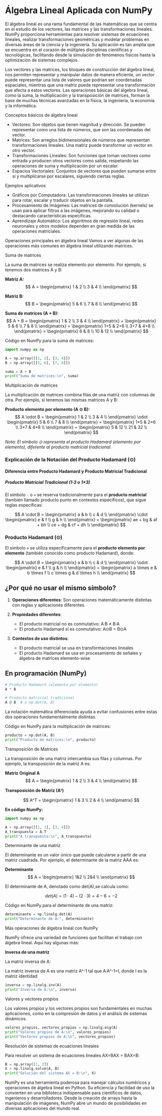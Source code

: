# Álgebra Lineal Aplicada con NumPy

El álgebra lineal es una rama fundamental de las matemáticas que se centra en el estudio de los vectores, las matrices y las transformaciones lineales. NumPy proporciona herramientas para resolver sistemas de ecuaciones lineales, realizar transformaciones geométricas y modelar problemas en diversas áreas de la ciencia y la ingeniería. Su aplicación es tan amplia que se encuentra en el corazón de múltiples disciplinas científicas y tecnológicas, facilitando desde la simulación de fenómenos físicos hasta la optimización de sistemas complejos.

Los vectores y las matrices, los bloques de construcción del álgebra lineal, nos permiten representar y manipular datos de manera eficiente, un vector puede representar una lista de valores que podrían ser coordenadas espaciales, mientras que una matriz puede representar una transformación que afecta a estos vectores. Las operaciones básicas del álgebra lineal, como la suma, la multiplicación y la transposición de matrices, forman la base de muchas técnicas avanzadas en la física, la ingeniería, la economía y la informática.

Conceptos básicos de álgebra lineal

- Vectores: Son objetos que tienen magnitud y dirección. Se pueden representar como una lista de números, que son las coordenadas del vector.
- Matrices: Son arreglos bidimensionales de números que representan transformaciones lineales. Una matriz puede transformar un vector en otro vector.
- Transformaciones Lineales: Son funciones que toman vectores como entrada y producen otros vectores como salida, respetando las operaciones de suma y multiplicación por un escalar.
- Espacios Vectoriales: Conjuntos de vectores que pueden sumarse entre sí y multiplicarse por escalares, siguiendo ciertas reglas.


Ejemplos aplicativos

- Gráficos por Computadora: Las transformaciones lineales se utilizan para rotar, escalar y traducir objetos en la pantalla.
- Procesamiento de Imágenes: Las matrices de convolución (kernels) se usan para aplicar filtros a las imágenes, mejorando su calidad o destacando características específicas.
- Aprendizaje Automático: Los algoritmos de regresión lineal, redes neuronales y otros modelos dependen en gran medida de las operaciones matriciales.


Operaciones principales en álgebra lineal
Vamos a ver algunas de las operaciones más comunes en álgebra lineal utilizando matrices.

Suma de matrices

La suma de matrices se realiza elemento por elemento. Por ejemplo, si tenemos dos matrices A y B:

**Matriz A:**
$$
A = \begin{pmatrix}
1 & 2 \\
3 & 4 \\
\end{pmatrix}
$$

**Matriz B:**
$$
B = \begin{pmatrix}
5 & 6 \\
7 & 8 \\
\end{pmatrix}
$$

**Suma de matrices (A + B):**
$$
A + B = \begin{pmatrix}
1 & 2 \\
3 & 4 \\
\end{pmatrix} + \begin{pmatrix}
5 & 6 \\
7 & 8 \\
\end{pmatrix} = \begin{pmatrix}
1+5 & 2+6 \\
3+7 & 4+8 \\
\end{pmatrix} = \begin{pmatrix}
6 & 8 \\
10 & 12 \\
\end{pmatrix}
$$


Código en NumPy para la suma de matrices:

```python
import numpy as np

A = np.array([[1, 2], [3, 4]])
B = np.array([[5, 6], [7, 8]])

suma = A + B
print("Suma de matrices:\n", suma)
```

Multiplicación de matrices

La multiplicación de matrices combina filas de una matriz con columnas de otra. Por ejemplo, si tenemos las mismas matrices A y B:

**Producto elemento por elemento (A ⊙ B):**
$$
A \odot B = \begin{pmatrix}
1 & 2 \\
3 & 4 \\
\end{pmatrix} \odot \begin{pmatrix}
5 & 6 \\
7 & 8 \\
\end{pmatrix} = \begin{pmatrix}
1×5 & 2×6 \\
3×7 & 4×8 \\
\end{pmatrix} = \begin{pmatrix}
5 & 12 \\
21 & 32 \\
\end{pmatrix}
$$

*Nota: El símbolo ⊙ representa el producto Hadamard (elemento por elemento), diferente al producto matricial tradicional.*


### Explicación de la Notación del Producto Hadamard (⊙)

#### Diferencia entre Producto Hadamard y Producto Matricial Tradicional

##### Producto Matricial Tradicional (1·3 o 1×3)
El símbolo `·` o `×` se reserva tradicionalmente para el **producto matricial** (también llamado producto punto en contextos específicos), que sigue reglas específicas:

$$
A \cdot B = \begin{pmatrix}
a & b \\
c & d \\
\end{pmatrix} \cdot \begin{pmatrix}
e & f \\
g & h \\
\end{pmatrix} = \begin{pmatrix}
ae + bg & af + bh \\
ce + dg & cf + dh \\
\end{pmatrix}
$$

### Producto Hadamard (⊙)
El símbolo `⊙` se utiliza específicamente para el **producto elemento por elemento** (también conocido como producto Hadamard), donde:

$$
A \odot B = \begin{pmatrix}
a & b \\
c & d \\
\end{pmatrix} \odot \begin{pmatrix}
e & f \\
g & h \\
\end{pmatrix} = \begin{pmatrix}
a \times e & b \times f \\
c \times g & d \times h \\
\end{pmatrix}
$$

## ¿Por qué no usar el mismo símbolo?

1. **Operaciones diferentes**: Son operaciones matemáticamente distintas con reglas y aplicaciones diferentes.

2. **Propiedades diferentes**:
   - El producto matricial no es conmutativo: A·B ≠ B·A
   - El producto Hadamard sí es conmutativo: A⊙B = B⊙A

3. **Contextos de uso distintos**:
   - El producto matricial se usa en transformaciones lineales
   - El producto Hadamard se usa en procesamiento de señales y álgebra de matrices elemento-wise

## En programación (NumPy)
```python
# Producto Hadamard (elemento por elemento)
A * B

# Producto matricial tradicional
A @ B  # o np.dot(A, B)
```

La notación matemática diferenciada ayuda a evitar confusiones entre estas dos operaciones fundamentalmente distintas.

Código en NumPy para la multiplicación de matrices:

```python
producto = np.dot(A, B)
print("Producto de matrices:\n", producto)
```

Transposición de Matrices

La transposición de una matriz intercambia sus filas y columnas. Por ejemplo, la transposición de la matriz A es:

**Matriz Original A**
$$
A = \begin{pmatrix}
1 & 2 \\
3 & 4 \\
\end{pmatrix}
$$

**Transposición de Matriz (Aᵀ)**



$$
A^T = \begin{pmatrix}
1 & 3 \\
2 & 4 \\
\end{pmatrix}
$$

**En código NumPy:**
```python
import numpy as np

A = np.array([[1, 2], [3, 4]])
A_transpuesta = A.T
print("A transpuesta:\n", A_transpuesta)
```

Determinante de una matriz

El determinante es un valor único que puede calcularse a partir de una matriz cuadrada. Por ejemplo, el determinante de la matriz AAA es:


**Determinante**
$$
A = \begin{pmatrix}
1&2 \\
2&4 \\
\end{pmatrix}
$$

El determinante de A, denotado como det(A),se calcula como:

$$
det(A)=(1·4)-(2·3)= 4-6=-2
$$


Código en NumPy para el determinante de una matriz:

```python
determinante = np.linalg.det(A)
print("Determinante de A:", determinante)
```

Más operaciones de álgebra lineal con NumPy

NumPy ofrece una variedad de funciones que facilitan el trabajo con álgebra lineal. Aquí hay algunas más:

**Inversa de una matriz**

La matriz inversa de A:

La matriz inversa de A es una matriz A^-1 tal que A·A^-1=I, donde I es la matriz identidad  

```python
inversa = np.linalg.inv(A)
print("Inversa de A:\n", inversa)
```

Valores y vectores propios

Los valores propios y los vectores propios son fundamentales en muchas aplicaciones, como en la compresión de datos y el análisis de sistemas dinámicos.

```python
valores_propios, vectores_propios = np.linalg.eig(A)
print("Valores propios de A:\n", valores_propios)
print("Vectores propios de A:\n", vectores_propios)
```

Resolución de sistemas de ecuaciones lineales

Para resolver un sistema de ecuaciones lineales AX=BAX = BAX=B:

```python
B = np.array([1, 2])
X = np.linalg.solve(A, B)
print("Solución del sistema AX = B:\n", X)
```

NumPy es una herramienta poderosa para manejar cálculos numéricos y operaciones de álgebra lineal en Python. Su eficiencia y facilidad de uso la convierten en una biblioteca indispensable para científicos de datos, ingenieros y desarrolladores. Desde la creación de arrays hasta la manipulación de imágenes, NumPy abre un mundo de posibilidades en diversas aplicaciones del mundo real.